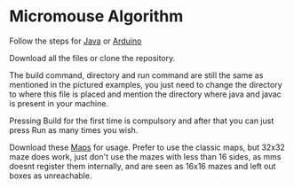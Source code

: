# Micromouse Algorithm

Follow the steps for [Java](https://github.com/mackorone/mms-java) or [Arduino](https://github.com/mackorone/mms-arduino)

Download all the files or clone the repository.

The build command, directory and run command are still the same as mentioned in the pictured examples, you just need to change the directory to where this file is placed and mention the directory where java and javac is present in your machine.

Pressing Build for the first time is compulsory and after that you can just press Run as many times you wish.

Download these [Maps](https://github.com/micromouseonline/mazefiles) for usage. Prefer to use the classic maps, but 32x32 maze does work, just don't use the mazes with less than 16 sides, as mms doesnt register them internally, and are seen as 16x16 mazes and left out boxes as unreachable.
